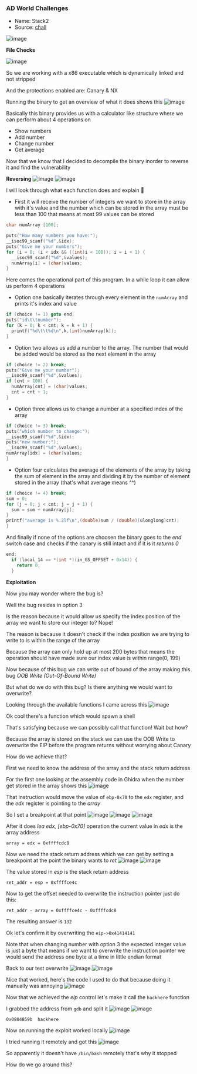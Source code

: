 <h3> AD World Challenges </h3>

- Name: Stack2
- Source: [chall](https://adworld.xctf.org.cn/media/file/task/3fb1a42837be485aae7d85d11fbc457b)
  
![image](https://github.com/h4ckyou/h4ckyou.github.io/assets/127159644/81c32a17-233b-412d-acf0-db0748e6e314)

**File Checks**

![image](https://github.com/h4ckyou/h4ckyou.github.io/assets/127159644/2ccf4116-0ba9-44eb-9e2a-a0750b72403f)

So we are working with a x86 executable which is dynamically linked and not stripped

And the protections enabled are: Canary & NX

Running the binary to get an overview of what it does shows this
![image](https://github.com/h4ckyou/h4ckyou.github.io/assets/127159644/3ca880da-0072-4aec-90d3-2ededf7d4947)

Basically this binary provides us with a calculator like structure where we can perform about 4 operations on
- Show numbers
- Add number
- Change number
- Get average

Now that we know that I decided to decompile the binary inorder to reverse it and find the vulnerability

**Reversing**
![image](https://github.com/h4ckyou/h4ckyou.github.io/assets/127159644/ac90000d-e2fa-4a06-a0bc-4f3530816523)
![image](https://github.com/h4ckyou/h4ckyou.github.io/assets/127159644/722cf5e6-ce1c-4ff0-ad11-c66d86961015)

I will look through what each function does and explain 🙂

- First it will receive the number of integers we want to store in the array with it's value and the number which can be stored in the array must be less than 100 that means at most 99 values can be stored

```c
char numArray [100];

puts("How many numbers you have:");
__isoc99_scanf("%d",&idx);
puts("Give me your numbers");
for (i = 0; (i < idx && ((int)i < 100)); i = i + 1) {
  __isoc99_scanf("%d",&values);
  numArray[i] = (char)values;
}
```

Here comes the operational part of this program. In a while loop it can allow us perform 4 operations

- Option one basically iterates through every element in the `numArray` and prints it's index and value

```c
if (choice != 1) goto end;
puts("id\t\tnumber");
for (k = 0; k < cnt; k = k + 1) {
  printf("%d\t\t%d\n",k,(int)numArray[k]);
}
```

- Option two allows us add a number to the array. The number that would be added would be stored as the next element in the array

```c
if (choice != 2) break;
puts("Give me your number");
__isoc99_scanf("%d",&values);
if (cnt < 100) {
  numArray[cnt] = (char)values;
  cnt = cnt + 1;
}
```

- Option three allows us to change a number at a specified index of the array

```c
if (choice != 3) break;
puts("which number to change:");
__isoc99_scanf("%d",&idx);
puts("new number:");
__isoc99_scanf("%d",&values);
numArray[idx] = (char)values;
}
```

- Option four calculates the average of the elements of the array by taking the sum of element in the array and dividing it by the number of element stored in the array (that's what average means ^^)

```c
if (choice != 4) break;
sum = 0;
for (j = 0; j < cnt; j = j + 1) {
  sum = sum + numArray[j];
}
printf("average is %.2lf\n",(double)sum / (double)(ulonglong)cnt);
}
```

And finally if none of the options are choosen the binary goes to the *end* switch case and checks if the canary is still intact and if it is it *returns 0*

```c
end:
  if (local_14 == *(int *)(in_GS_OFFSET + 0x14)) {
    return 0;
  }
```

**Exploitation**

Now you may wonder where the bug is?

Well the bug resides in option 3 

Is the reason because it would allow us specify the index position of the array we want to store our integer to? Nope!

The reason is because it doesn't check if the index position we are trying to write to is within the range of the array

Because the array can only hold up at most 200 bytes that means the operation should have made sure our index value is within range(0, 199) 

Now because of this bug we can write out of bound of the array making this bug *OOB Write (Out-Of-Bound Write)*

But what do we do with this bug? Is there anything we would want to overwrite?

Looking through the available functions I came across this
![image](https://github.com/h4ckyou/h4ckyou.github.io/assets/127159644/70797696-667e-4ecc-98be-3878d9cf8581)

Ok cool there's a function which would spawn a shell

That's satisfying because we can possibly call that function! Wait but how?

Because the array is stored on the stack we can use the OOB Write to overwrite the EIP before the program returns without worrying about Canary

How do we achieve that?

First we need to know the address of the array and the stack return address

For the first one looking at the assembly code in Ghidra when the number get stored in the array shows this
![image](https://github.com/h4ckyou/h4ckyou.github.io/assets/127159644/ffc3d7ec-c3d8-41b3-bc6d-05cbb91ffe6c)

That instruction would move the value of `ebp-0x70` to the `edx` register, and the *edx* register is pointing to the *array*

So I set a breakpoint at that point
![image](https://github.com/h4ckyou/h4ckyou.github.io/assets/127159644/0057d20e-a2f6-42a3-8e80-02e919586d23)
![image](https://github.com/h4ckyou/h4ckyou.github.io/assets/127159644/25f73ebf-2a43-428e-a4ce-7ba81739f455)
![image](https://github.com/h4ckyou/h4ckyou.github.io/assets/127159644/987d2d76-93ca-4bf0-ba67-ae056205ac76)

After it does *lea edx, [ebp-0x70]* operation the current value in *edx* is the array address

```
array = edx = 0xffffcdc8
```

Now we need the stack return address which we can get by setting a breakpoint at the point the binary wants to *ret*
![image](https://github.com/h4ckyou/h4ckyou.github.io/assets/127159644/f602c0ee-c3e4-4eca-8394-3f886735463e)
![image](https://github.com/h4ckyou/h4ckyou.github.io/assets/127159644/d71dff40-45b1-483c-8861-3b4db16a8eb6)

The value stored in *esp* is the stack return address

```
ret_addr = esp = 0xffffce4c
```

Now to get the offset needed to overwrite the instruction pointer just do this:

```
ret_addr - array = 0xffffce4c - 0xffffcdc8
```

The resulting answer is `132`

Ok let's confirm it by overwriting the `eip->0x41414141`

Note that when changing number with option 3 the expected integer value is just a byte that means if we want to overwrite the instruction pointer we would send the address one byte at a time in little endian format

Back to our test overwrite
![image](https://github.com/h4ckyou/h4ckyou.github.io/assets/127159644/c1362850-2893-4fcd-be27-1af1fbfb039e)
![image](https://github.com/h4ckyou/h4ckyou.github.io/assets/127159644/76fce45d-0868-4c41-acb7-57580858390e)

Nice that worked, here's the code I used to do that because doing it manually was annoying
![image](https://github.com/h4ckyou/h4ckyou.github.io/assets/127159644/d8772e7a-5346-4c98-89f4-eed74c3fecaf)

Now that we achieved the *eip* control let's make it call the `hackhere` function

I grabbed the address from `gdb` and split it
![image](https://github.com/h4ckyou/h4ckyou.github.io/assets/127159644/a2f0fa96-3c41-4a54-be8e-7e15a323b64a)
![image](https://github.com/h4ckyou/h4ckyou.github.io/assets/127159644/e970e67d-6255-4efc-a434-02e4c36903ed)

```
0x0804859b  hackhere
```

Now on running the exploit worked locally
![image](https://github.com/h4ckyou/h4ckyou.github.io/assets/127159644/7a79a221-0e34-4070-9c9e-fd83a05e0836)

I tried running it remotely and got this
![image](https://github.com/h4ckyou/h4ckyou.github.io/assets/127159644/ac424680-5139-4229-a656-1611fc4aa327)

So apparently it doesn't have `/bin/bash` remotely that's why it stopped

How do we go around this?














